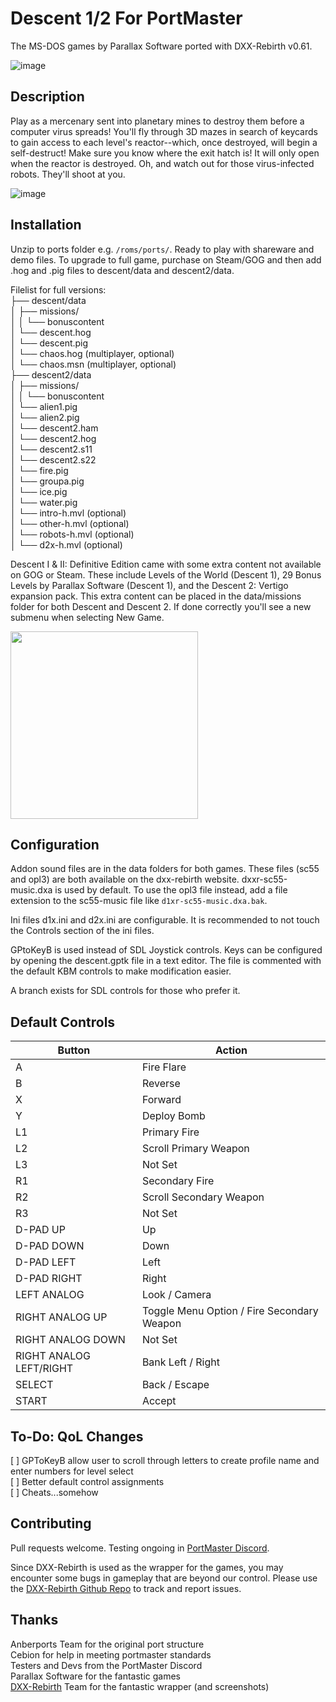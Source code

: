 # Descent 1/2 For PortMaster
The MS-DOS games by Parallax Software ported with DXX-Rebirth v0.61.

![image](https://github.com/JeodC/Portmaster-Descent/assets/47716344/a4565b0e-88c8-4dad-b00d-1b02b35e8a71)

## Description
Play as a mercenary sent into planetary mines to destroy them before a computer virus spreads! You'll fly through 3D mazes in search of keycards to gain access to each level's reactor--which, once destroyed, will begin a self-destruct! Make sure you know where the exit hatch is! It will only open when the reactor is destroyed. Oh, and watch out for those virus-infected robots. They'll shoot at you.

![image](https://github.com/JeodC/Portmaster-Descent/assets/47716344/730189b3-fa8c-4844-a4e9-cf7266e138a2)


## Installation
Unzip to ports folder e.g. ```/roms/ports/```. Ready to play with shareware and demo files. To upgrade to full game, purchase on Steam/GOG and then add .hog and .pig files to descent/data and descent2/data.

Filelist for full versions:  
├── descent/data  
│   ├── missions/    
│   │ └── bonuscontent   
│   └── descent.hog  
│   └── descent.pig  
│   └── chaos.hog (multiplayer, optional)  
│   └── chaos.msn (multiplayer, optional)  
├── descent2/data  
│   ├── missions/    
│   │ └── bonuscontent   
│   └── alien1.pig  
│   └── alien2.pig  
│   └── descent2.ham  
│   └── descent2.hog  
│   └── descent2.s11  
│   └── descent2.s22  
│   └── fire.pig  
│   └── groupa.pig  
│   └── ice.pig  
│   └── water.pig  
│   └── intro-h.mvl (optional)  
│   └── other-h.mvl (optional)  
│   └── robots-h.mvl (optional)  
│   └── d2x-h.mvl (optional)  

Descent I & II: Definitive Edition came with some extra content not available on GOG or Steam. These include Levels of the World (Descent 1), 29 Bonus Levels by Parallax Software (Descent 1), and the Descent 2: Vertigo expansion pack. This extra content can be placed in the data/missions folder for both Descent and Descent 2. If done correctly you'll see a new submenu when selecting New Game.

<img src="https://github.com/JeodC/Portmaster-Descent/assets/47716344/2bb314e7-6365-458e-9568-739c31eef983" width="300" height="300"/>

## Configuration
Addon sound files are in the data folders for both games. These files (sc55 and opl3) are both available on the dxx-rebirth website. dxxr-sc55-music.dxa is used by default. To use the opl3 file instead,
add a file extension to the sc55-music file like ```d1xr-sc55-music.dxa.bak```.

Ini files d1x.ini and d2x.ini are configurable. It is recommended to not touch the Controls section of the ini files.

GPtoKeyB is used instead of SDL Joystick controls. Keys can be configured by opening the descent.gptk file in a text editor. The file is commented with the default KBM controls to make modification easier.

A branch exists for SDL controls for those who prefer it.

## Default Controls

| Button | Action |
|--|--| 
|A|Fire Flare|
|B|Reverse|
|X|Forward|
|Y|Deploy Bomb|
|L1|Primary Fire|
|L2|Scroll Primary Weapon|
|L3|Not Set|
|R1|Secondary Fire|
|R2|Scroll Secondary Weapon|
|R3|Not Set|
|D-PAD UP|Up|
|D-PAD DOWN|Down|
|D-PAD LEFT|Left|
|D-PAD RIGHT|Right|
|LEFT ANALOG|Look / Camera|
|RIGHT ANALOG UP|Toggle Menu Option / Fire Secondary Weapon|
|RIGHT ANALOG DOWN|Not Set|
|RIGHT ANALOG LEFT/RIGHT|Bank Left / Right|
|SELECT|Back / Escape|
|START|Accept|

## To-Do: QoL Changes 
[ ] GPToKeyB allow user to scroll through letters to create profile name and enter numbers for level select  
[ ] Better default control assignments  
[ ] Cheats...somehow  

## Contributing
Pull requests welcome. Testing ongoing in <a href="https://discord.gg/FDg86YtReQ">PortMaster Discord</a>.

Since DXX-Rebirth is used as the wrapper for the games, you may encounter some bugs in gameplay that are beyond our control. Please use the <a href="https://github.com/dxx-rebirth/dxx-rebirth">DXX-Rebirth Github Repo</a> to track and report issues.

## Thanks
Anberports Team for the original port structure  
Cebion for help in meeting portmaster standards  
Testers and Devs from the PortMaster Discord  
Parallax Software for the fantastic games  
<a href="https://www.dxx-rebirth.com/">DXX-Rebirth</a> Team for the fantastic wrapper (and screenshots)  
